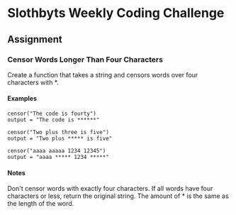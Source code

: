 # Slothbyts Weekly Coding Challenge 
## Assignment
### Censor Words Longer Than Four Characters
Create a function that takes a string and censors words over four characters with *.
#### Examples
```text
censor("The code is fourty")
output = "The code is ******"

censor("Two plus three is five")
output = "Two plus ***** is five"

censor("aaaa aaaaa 1234 12345")
output = "aaaa ***** 1234 *****"
```

#### Notes
Don't censor words with exactly four characters.
If all words have four characters or less, return the original string.
The amount of * is the same as the length of the word.
